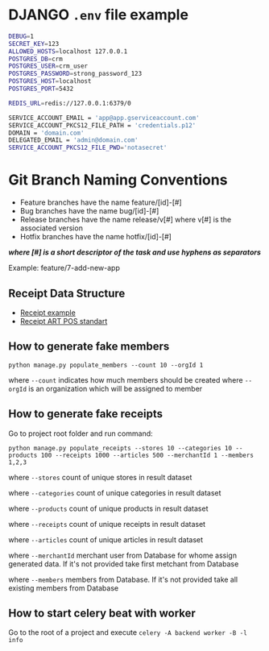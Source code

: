 # DJANGO `.env` file example
```bash
DEBUG=1
SECRET_KEY=123
ALLOWED_HOSTS=localhost 127.0.0.1
POSTGRES_DB=crm
POSTGRES_USER=crm_user
POSTGRES_PASSWORD=strong_password_123
POSTGRES_HOST=localhost
POSTGRES_PORT=5432

REDIS_URL=redis://127.0.0.1:6379/0

SERVICE_ACCOUNT_EMAIL = 'app@app.gserviceaccount.com'
SERVICE_ACCOUNT_PKCS12_FILE_PATH = 'credentials.p12'
DOMAIN = 'domain.com'
DELEGATED_EMAIL = 'admin@domain.com'
SERVICE_ACCOUNT_PKCS12_FILE_PWD='notasecret'
```

# Git Branch Naming Conventions

- Feature branches have the name feature/[id]-[#]
- Bug branches have the name bug/[id]-[#]
- Release branches have the name release/v[#] where v[#] is the associated version
- Hotfix branches have the name hotfix/[id]-[#]

 __*where [#] is a short descriptor of the task and use hyphens as separators*__

Example: feature/7-add-new-app


## Receipt Data Structure
- [Receipt example](https://developer.storebox.com/pos-api.html#operation/uploadReceipt)
- [Receipt ART POS standart](https://github.com/SwedishPaymentAndECRGroup/digital-receipt-standard/blob/master/ArtsDR200WithSwedishExtensions/resources/docs/ARTS_DR200_with_Swedish_extension.md)

## How to generate fake members
`python manage.py populate_members --count 10 --orgId 1`

where `--count` indicates how much members should be created
where `--orgId` is an organization which will be assigned to member

## How to generate fake receipts
Go to project root folder and run command:

`python manage.py populate_receipts --stores 10 --categories 10 --products 100 --receipts 1000 --articles 500 --merchantId 1 --members 1,2,3`

where `--stores` count of unique stores in result dataset

where `--categories` count of unique categories in result dataset

where `--products` count of unique products in result dataset

where `--receipts` count of unique receipts in result dataset

where `--articles` count of unique articles in result dataset

where `--merchantId` merchant user from Database for whome assign generated data. If it's not provided take first metchant from Database

where `--members` members from Database. If it's not provided take all existing members from Database


## How to start celery beat with worker
Go to the root of a project and execute
`celery -A backend worker -B -l info`
